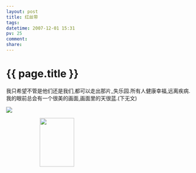 ```yaml
---
layout: post
title: 红丝带
tags: 
datetime: 2007-12-01 15:31
pv: 25
comment: 
share: 
---
```


{{ page.title }}
================

 <p>我只希望不管是他们还是我们,都可以走出那片_失乐园.所有人健康幸福,远离疾病.我的眼前总会有一个很美的画面,画面里的天很蓝.(下无文)</p><p><a href="http://www.oursci.org/magazine/200301/030111.htm" target="_top"><img src="http://www.oursci.org/magazine/200301/11-01.jpg" /></a></p><p> </p>  &nbsp;&nbsp;&nbsp;&nbsp;&nbsp;&nbsp;&nbsp;&nbsp;&nbsp;&nbsp;&nbsp;&nbsp;&nbsp;&nbsp;&nbsp;&nbsp;&nbsp;&nbsp;&nbsp;&nbsp;&nbsp;&nbsp;&nbsp;<img height="132" src="http://tbn0.google.com/images?q=tbn:nl-BatuexLQBHM:http://foto.yculblog.com/jmadmen/2347.JPG" width="93" />&nbsp;&nbsp;&nbsp;&nbsp;&nbsp;&nbsp;&nbsp;&nbsp;&nbsp;&nbsp;  &nbsp;&nbsp;&nbsp;&nbsp;&nbsp;&nbsp;&nbsp;&nbsp;&nbsp;  &nbsp;&nbsp;&nbsp;&nbsp;&nbsp;&nbsp;&nbsp; 

